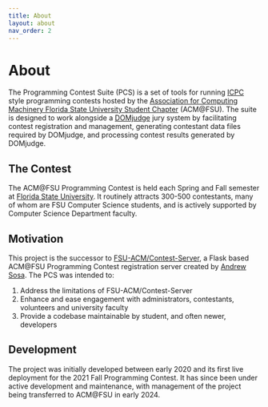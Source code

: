 ```yaml
---
title: About
layout: about
nav_order: 2
---
```


# About 

The Programming Contest Suite (PCS) is a set of tools for running [ICPC](https://icpc.global) style programming contests hosted by the [Association for Computing Machinery Florida State University Student Chapter](https://fsu.acm.org) (ACM@FSU). The suite is designed to work alongside a [DOMjudge](https://www.domjudge.org/) jury system by facilitating contest registration and management, generating contestant data files required by DOMjudge, and processing contest results generated by DOMjudge.

## The Contest

The ACM@FSU Programming Contest is held each Spring and Fall semester at [Florida State University](https://www.fsu.edu). It routinely attracts 300-500 contestants, many of whom are FSU Computer Science students, and is actively supported by Computer Science Department faculty.

## Motivation

This project is the successor to [FSU-ACM/Contest-Server](https://github.com/FSU-ACM/Contest-Server), a Flask based ACM@FSU Programming Contest registration server created by [Andrew Sosa](https://github.com/andrewsosa). The PCS was intended to:

1. Address the limitations of FSU-ACM/Contest-Server
2. Enhance and ease engagement with administrators, contestants, volunteers and university faculty 
3. Provide a codebase maintainable by student, and often newer, developers

## Development

The project was initially developed between early 2020 and its first live deployment for the 2021 Fall Programming Contest. It has since been under active development and maintenance, with management of the project being transferred to ACM@FSU in early 2024.

